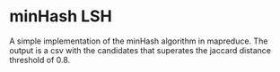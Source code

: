 # minHash LSH
A simple implementation of the minHash algorithm in mapreduce. The output is a csv with the candidates that superates 
the jaccard distance threshold of 0.8.